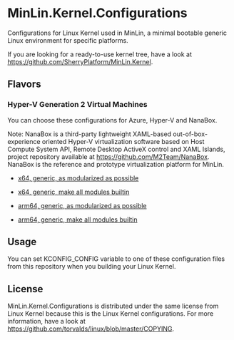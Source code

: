 # MinLin.Kernel.Configurations

Configurations for Linux Kernel used in MinLin, a minimal bootable generic Linux
environment for specific platforms.

If you are looking for a ready-to-use kernel tree, have a look at
https://github.com/SherryPlatform/MinLin.Kernel.

## Flavors

### Hyper-V Generation 2 Virtual Machines

You can choose these configurations for Azure, Hyper-V and NanaBox.

Note: NanaBox is a third-party lightweight XAML-based out-of-box-experience 
oriented Hyper-V virtualization software based on Host Compute System API, 
Remote Desktop ActiveX control and XAML Islands, project repository available
at https://github.com/M2Team/NanaBox. NanaBox is the reference and prototype
virtualization platform for MinLin.

- [x64, generic, as modularized as possible](MinLin/config-x64-NanaBox)
- [x64, generic, make all modules builtin](MinLin/config-x64-NanaBox.Single)

- [arm64, generic, as modularized as possible](MinLin/config-arm64-NanaBox)
- [arm64, generic, make all modules builtin](MinLin/config-arm64-NanaBox.Single)

## Usage

You can set KCONFIG_CONFIG variable to one of these configuration files from
this repository when you building your Linux Kernel.

## License

MinLin.Kernel.Configurations is distributed under the same license from Linux
Kernel because this is the Linux Kernel configurations. For more information,
have a look at https://github.com/torvalds/linux/blob/master/COPYING.

